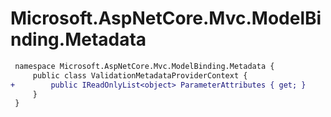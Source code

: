 # Microsoft.AspNetCore.Mvc.ModelBinding.Metadata

``` diff
 namespace Microsoft.AspNetCore.Mvc.ModelBinding.Metadata {
     public class ValidationMetadataProviderContext {
+        public IReadOnlyList<object> ParameterAttributes { get; }
     }
 }
```

